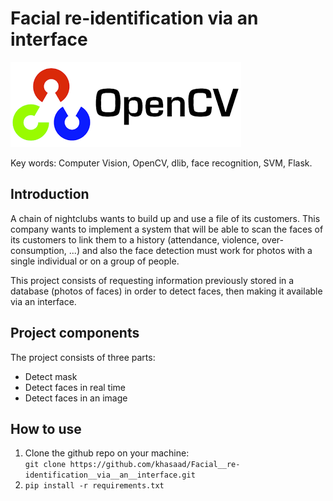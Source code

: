 <h1>Facial re-identification via an interface</h1>
<img src='https://github.com/khasaad/Facial__re-identification__via__an__interface/blob/master/Images_git/opencv.png'>

Key words: Computer Vision, OpenCV, dlib, face recognition, SVM, Flask.

<h2>Introduction</h2>
<p>A chain of nightclubs wants to build up and use a file of its customers. This company wants to implement a system that will be able to scan the faces of its customers to link them to a history (attendance, violence, over-consumption, ...) and also the face detection must work for photos with a single individual or on a group of people.</p>
<p>This project consists of requesting information previously stored in a database (photos of faces) in order to detect faces, then making it available via an interface.</p>

<h2>Project components</h2>
<p>The project consists of three parts:</p>
<ul>
  <li>Detect mask</li>
  <li>Detect faces in real time</li>
  <li>Detect faces in an image</li>
</ul>

<h2>How to use</h2>
<ol>
  <li>Clone the github repo on your machine:<br><code>git clone https://github.com/khasaad/Facial__re-identification__via__an__interface.git</code></li>
  <li><code>pip install -r requirements.txt</code></li>
</ol>

